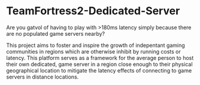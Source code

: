 # TeamFortress2-Dedicated-Server

Are you gatvol of having to play with >180ms latency simply because there are no populated game servers nearby?

This project aims to foster and inspire the growth of indepentant gaming communities in regions which are otherwise inhibit by running costs or latency. This platform serves as a framework for the average person to host their own dedicated, game server in a region close enough to their physical geographical location to mitigate the latency effects of connecting to game servers in distance locations.
